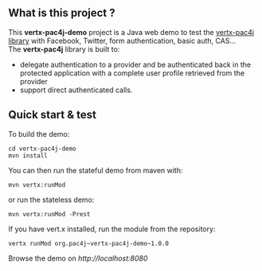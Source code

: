 ## What is this project ?

This **vertx-pac4j-demo** project is a Java web demo to test the [vertx-pac4j library](https://github.com/pac4j/vertx-pac4j) with Facebook, Twitter, form authentication, basic auth, CAS...  
The **vertx-pac4j** library is built to:

- delegate authentication to a provider and be authenticated back in the protected application with a complete user profile retrieved from the provider
- support direct authenticated calls.


## Quick start & test

To build the demo:

    cd vertx-pac4j-demo
    mvn install

You can then run the stateful demo from maven with:

    mvn vertx:runMod

or run the stateless demo:

    mvn vertx:runMod -Prest

If you have vert.x installed, run the module from the repository:

    vertx runMod org.pac4j~vertx-pac4j-demo~1.0.0

Browse the demo on *http://localhost:8080*
